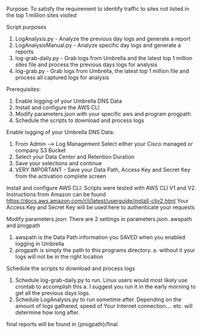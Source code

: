 Purpose:
To satisfy the requirement to identify traffic to sites not listed in the top 1 million sites visited

Script purposes
1. LogAnalysis.py  - Analyze the previous day logs and generate a report
2. LogAnalysisManual.py - Analyze specific day logs and generate a reports
3. log-grab-daily.py - Grab logs from Umbrella and the latest top 1 million sites file and process the previous days logs for analysis
4. log-grab.py - Grab logs from Umbrella, the latest top 1 million file and process all captured logs for analysis 

Prerequisites:
1. Enable logging of your Umbrella DNS Data
2. Install and configure the AWS CLI
3. Modify parameters.json with your specific aws and program progpath
4. Schedule the scripts to download and process logs

Enable logging of your Umbrella DNS Data:
1. From Admin --> Log Management Select either your Cisco managed or company S3 Bucket
2. Select your Data Center and Retention Duration
3. Save your selections and continue
4. VERY IMPORTANT - Save your Data Path, Access Key and Secret Key from the activation complete screen

Install and configure AWS CLI:
Scripts were tested with AWS CLI V1 and V2.  Instructions from Amazon can be found
https://docs.aws.amazon.com/cli/latest/userguide/install-cliv2.html
Your Access Key and Secret Key will be used here to authenticate your requests

Modify parameters.json:
There are 2 settings in parameters.json.  awspath and progpath
1. awspath is the Data Path information you SAVED when you enabled logging in Umbrella
2. progpath is simply the path to this programs directory.
  a. without it your logs will not be in the right location

Schedule the scripts to download and process logs
1. Schedule log-grab-daily.py to run.  Linux users would most likely use crontab to accomplish this
  a. I suggest you run it in the early morning to get all the previous days logs.
2. Schedule LogAnalysis.py to run sometime after.  Depending on the amount of logs gathered, speed of Your
Internet connection.... etc. will determine how long after.

final reports will be found in {progpath}/final
